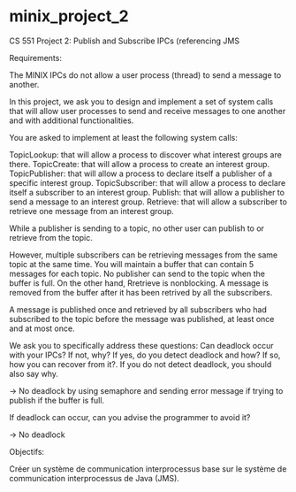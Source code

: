 # minix_project_2

CS 551 Project 2: Publish and Subscribe IPCs (referencing JMS

Requirements:

The MINIX IPCs do not allow a user process (thread) to send a message to another. 

In this project, we ask you to design and implement a set of system calls 
that will allow user processes to send and receive messages to one another and with additional functionalities.

You are asked to implement at least the following system calls:

TopicLookup: that will allow a process to discover what interest groups are there.
TopicCreate: that will allow a process to create an interest group.
TopicPublisher: that will allow a process to declare itself a publisher of a specific interest group.
TopicSubscriber: that will allow a process to declare itself a subscriber to an interest group.
Publish: that will allow a publisher to send a message to an interest group.
Retrieve: that will allow a subscriber to retrieve one message from an interest group.

While a publisher is sending to a topic, no other user can publish to or retrieve from the topic. 

However, multiple subscribers can be retrieving messages from the same topic at the same time.
You will maintain a buffer that can contain 5 messages for each topic. 
No publisher can send to the topic when the buffer is full. 
On the other hand, Rretrieve is nonblocking. 
A message is removed from the buffer after it has been retrived by all the subscribers. 

A message is published once and retrieved by all subscribers who had subscribed to the topic 
before the message was published, at least once and at most once.

We ask you to specifically address these questions: 
Can deadlock occur with your IPCs? If not, why? If yes, do you detect deadlock and how? If so, how you can recover from it?. If you do not detect deadlock, you should also say why.  

-> No deadlock by using semaphore and sending error message if trying to publish if the buffer is full.

If deadlock can occur, can you advise the programmer to avoid it?

-> No deadlock

Objectifs:

Créer un système de communication interprocessus base sur le système de communication interprocessus de Java (JMS).
